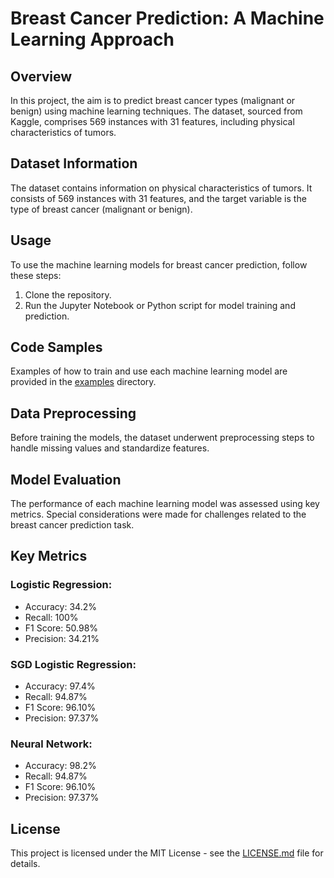 # Breast Cancer Prediction: A Machine Learning Approach

## Overview
In this project, the aim is to predict breast cancer types (malignant or benign) using machine learning techniques. The dataset, sourced from Kaggle, comprises 569 instances with 31 features, including physical characteristics of tumors.

## Dataset Information
The dataset contains information on physical characteristics of tumors. It consists of 569 instances with 31 features, and the target variable is the type of breast cancer (malignant or benign).

## Usage
To use the machine learning models for breast cancer prediction, follow these steps:
1. Clone the repository.
2. Run the Jupyter Notebook or Python script for model training and prediction.

## Code Samples
Examples of how to train and use each machine learning model are provided in the [examples](examples/) directory.

## Data Preprocessing
Before training the models, the dataset underwent preprocessing steps to handle missing values and standardize features.

## Model Evaluation
The performance of each machine learning model was assessed using key metrics. Special considerations were made for challenges related to the breast cancer prediction task.

## Key Metrics
### Logistic Regression:
- Accuracy: 34.2%
- Recall: 100%
- F1 Score: 50.98%
- Precision: 34.21%

### SGD Logistic Regression:
- Accuracy: 97.4%
- Recall: 94.87%
- F1 Score: 96.10%
- Precision: 97.37%

### Neural Network:
- Accuracy: 98.2%
- Recall: 94.87%
- F1 Score: 96.10%
- Precision: 97.37%

## License
This project is licensed under the MIT License - see the [LICENSE.md](LICENSE.md) file for details.
